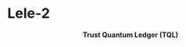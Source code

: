 # Lele-2
<!DOCTYPE html>
<html lang="en">
<head>
  <meta charset="UTF-8">
  <meta http-equiv="X-UA-Compatible" content="IE=Edge">
  <meta name="viewport" content="width=device-width, initial-scale=1">

  <title>kill me</title>
  
  <!-- HTML -->
  

  <!-- Custom Styles -->
  <link rel="stylesheet" href="style.css">
</head>

<body>
  <center>
  <p><b>Trust Quantum Ledger (TQL)</b></p>
  </center>
  <center>
  <issues src="TQL.jpg" widght="200px" height="200px">
  </center>
  <!-- Project -->
  <script src="main.js"></script>
</body>
</html>